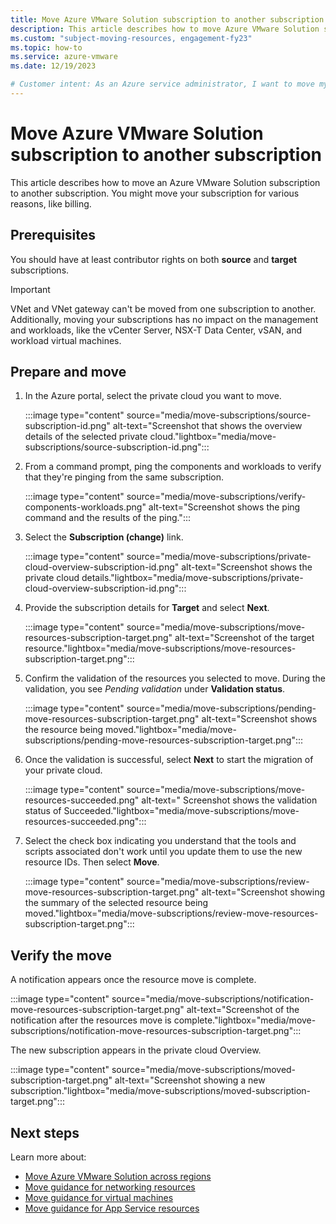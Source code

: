 ```yaml
---
title: Move Azure VMware Solution subscription to another subscription
description: This article describes how to move Azure VMware Solution subscription to another subscription. You might move your resources for various reasons, such as billing.  
ms.custom: "subject-moving-resources, engagement-fy23"
ms.topic: how-to
ms.service: azure-vmware
ms.date: 12/19/2023

# Customer intent: As an Azure service administrator, I want to move my Azure VMware Solution subscription to another subscription.
---
```


# Move Azure VMware Solution subscription to another subscription

This article describes how to move an Azure VMware Solution subscription to another subscription. You might move your subscription for various reasons, like billing.

## Prerequisites

You should have at least contributor rights on both **source** and **target** subscriptions.

>[!IMPORTANT]
>VNet and VNet gateway can't be moved from one subscription to another. Additionally, moving your subscriptions has no impact on the management and workloads, like the vCenter Server, NSX-T Data Center, vSAN, and workload virtual machines.

## Prepare and move

1. In the Azure portal, select the private cloud you want to move.

   :::image type="content" source="media/move-subscriptions/source-subscription-id.png" alt-text="Screenshot that shows the overview details of the selected private cloud."lightbox="media/move-subscriptions/source-subscription-id.png":::

1. From a command prompt, ping the components and workloads to verify that they're pinging from the same subscription.  

   :::image type="content" source="media/move-subscriptions/verify-components-workloads.png" alt-text="Screenshot shows the ping command and the results of the ping.":::

1. Select the **Subscription (change)** link.

   :::image type="content" source="media/move-subscriptions/private-cloud-overview-subscription-id.png" alt-text="Screenshot shows the private cloud details."lightbox="media/move-subscriptions/private-cloud-overview-subscription-id.png":::

1. Provide the subscription details for **Target** and select **Next**.

   :::image type="content" source="media/move-subscriptions/move-resources-subscription-target.png" alt-text="Screenshot of the target resource."lightbox="media/move-subscriptions/move-resources-subscription-target.png":::

1. Confirm the validation of the resources you selected to move. During the validation, you see *Pending validation* under **Validation status**.

   :::image type="content" source="media/move-subscriptions/pending-move-resources-subscription-target.png" alt-text="Screenshot shows the resource being moved."lightbox="media/move-subscriptions/pending-move-resources-subscription-target.png":::

1. Once the validation is successful, select **Next** to start the migration of your private cloud.

   :::image type="content" source="media/move-subscriptions/move-resources-succeeded.png" alt-text=" Screenshot shows the validation status of Succeeded."lightbox="media/move-subscriptions/move-resources-succeeded.png":::

1. Select the check box indicating you understand that the tools and scripts associated don't work until you update them to use the new resource IDs. Then select **Move**.

   :::image type="content" source="media/move-subscriptions/review-move-resources-subscription-target.png" alt-text="Screenshot showing the summary of the selected resource being moved."lightbox="media/move-subscriptions/review-move-resources-subscription-target.png":::

## Verify the move

A notification appears once the resource move is complete.

:::image type="content" source="media/move-subscriptions/notification-move-resources-subscription-target.png" alt-text="Screenshot of the notification after the resources move is complete."lightbox="media/move-subscriptions/notification-move-resources-subscription-target.png":::

The new subscription appears in the private cloud Overview.

:::image type="content" source="media/move-subscriptions/moved-subscription-target.png" alt-text="Screenshot showing a new subscription."lightbox="media/move-subscriptions/moved-subscription-target.png":::

## Next steps

Learn more about:

- [Move Azure VMware Solution across regions](move-azure-vmware-solution-across-regions.md)
- [Move guidance for networking resources](../azure-resource-manager/management/move-limitations/networking-move-limitations.md)
- [Move guidance for virtual machines](../azure-resource-manager/management/move-limitations/virtual-machines-move-limitations.md)
- [Move guidance for App Service resources](../azure-resource-manager/management/move-limitations/app-service-move-limitations.md)
